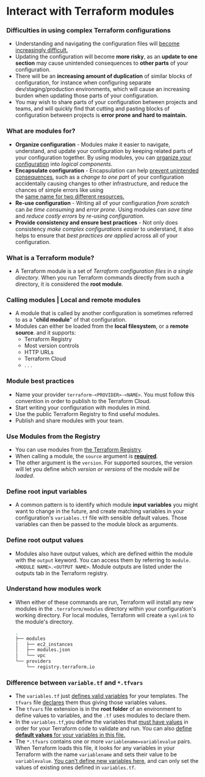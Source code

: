 # Interact with Terraform modules


### Difficulties in using complex Terraform configurations

- Understanding and navigating the configuration files will <ins>become increasingly difficult.</ins>
- Updating the configuration will become **more risky**, as an **update to one section** may cause unintended consequences to **other parts** of your configuration.
- There will be an **increasing amount of duplication** of similar blocks of configuration, for instance when configuring separate<br> dev/staging/production environments, which will cause an increasing burden when updating those parts of your configuration.
- You may wish to share parts of your configuration between projects and teams, and will quickly find that cutting and pasting blocks of configuration between projects is **error prone and hard to maintain.**

### What are modules for?

- **Organize configuration** - Modules make it easier to navigate, understand, and update your configuration by keeping related parts of your configuration together. By using modules, you can <ins>organize your configuration</ins> into *logical components*.
- **Encapsulate configuration** - Encapsulation can help <ins>prevent unintended consequences</ins>, such as a *change to one part* of your configuration accidentally causing changes to other infrastructure, and reduce the chances of simple errors like using<br> the <ins>same name for two different resources.</ins>
- **Re-use configuration** - Writing all of your configuration *from scratch* can *be time consuming* and *error prone*. Using modules can *save time* and *reduce costly errors* by *re-using configuration*.
- **Provide consistency and ensure best practices** -  Not only does consistency *make complex configurations easier* to understand, it also helps to ensure that *best practices are applied* across all of your configuration.

### What is a Terraform module?

- A Terraform module is a set of *Terraform configuration files* in *a single directory*. When you run Terraform commands directly from such a directory, it is considered the **root module**.

### Calling modules | Local and remote modules

- A module that is called by another configuration is sometimes referred to as a "**child module**" of that configuration.
- Modules can either be loaded from the **local filesystem**, or a **remote source**. and it supports:
  - Terraform Registry
  - Most version controls
  - HTTP URLs
  - Terraform Cloud
  - . . .

### Module best practices

- Name your provider `terraform-<PROVIDER>-<NAME>`. You must follow this convention in order to publish to the Terraform Cloud.
- Start writing your configuration with modules in mind.
- Use the public Terraform Registry to find useful modules.
- Publish and share modules with your team.

### Use Modules from the Registry

- You can use modules from [the Terraform Registry](https://registry.terraform.io/).
- When calling a module, the `source` argument is <ins>**required**</ins>.
- The other argument is the `version`. For supported sources, the version will let you define *which version or versions* of the module *will be loaded*.

### Define root input variables

- A common pattern is to identify which module **input variables** you might want to change in the future, and create matching variables in your configuration's `variables.tf` file with sensible default values. Those variables can then be passed to the module block as arguments.


### Define root output values

- Modules also have output values, which are defined within the module with the `output` keyword. You can access them by referring to `module.<MODULE NAME>.<OUTPUT NAME>`. Module outputs are listed under the outputs tab in the Terraform registry.

###  Understand how modules work

- When either of these commands are run, Terraform will install any new modules in the `.terraform/modules` directory within your configuration's working directory. For local modules, Terraform will create a `symlink` to the module's directory.

    ```sh
    .
    ├── modules
    │   ├── ec2_instances
    │   ├── modules.json
    │   └── vpc
    └── providers
        └── registry.terraform.io
    ```
### Difference between `variable.tf` and `*.tfvars`

- The `variables.tf` just <ins>defines valid variables</ins> for your templates. The `tfvars` file <ins>declares</ins> them thus giving those variables values.
- The `tfvars` file extension is in the **root folder** of an environment to define values to variables, and the `.tf` uses modules to declare them.
- In the `variables.tf`,you define the variables that <ins>must have values</ins> in order for your Terraform code to validate and run. You can also <ins>define **default values** for your variables in this file.</ins>
- The `*.tfvars` contains one or more `variablename=variablevalue` pairs. When Terraform loads this file, it looks for any variables in your Terraform with the name `variablename` and sets their value to be `variablevalue`. <ins>You can't define new variables here</ins>, and can only set the values of existing ones defined in `variables.tf`.